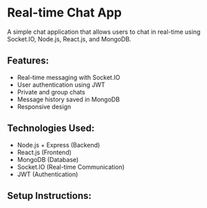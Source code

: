 # Real-time Chat App

A simple chat application that allows users to chat in real-time using Socket.IO, Node.js, React.js, and MongoDB.

## Features:
- Real-time messaging with Socket.IO
- User authentication using JWT
- Private and group chats
- Message history saved in MongoDB
- Responsive design

## Technologies Used:
- Node.js + Express (Backend)
- React.js (Frontend)
- MongoDB (Database)
- Socket.IO (Real-time Communication)
- JWT (Authentication)

## Setup Instructions: